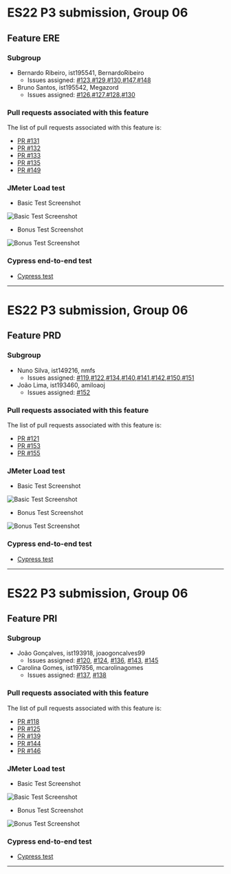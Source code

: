 # ES22 P3 submission, Group 06

## Feature ERE

### Subgroup
 - Bernardo Ribeiro, ist195541, BernardoRibeiro
   + Issues assigned: [#123](https://github.com/tecnico-softeng-2022/es22-06/issues/123),[#129](https://github.com/tecnico-softeng-2022/es22-06/issues/129),[#130](https://github.com/tecnico-softeng-2022/es22-06/issues/130),[#147](https://github.com/tecnico-softeng-2022/es22-06/issues/147),[#148](https://github.com/tecnico-softeng-2022/es22-06/issues/148)
 - Bruno Santos, ist195542, Megazord
   + Issues assigned: [#126](https://github.com/tecnico-softeng-2022/es22-06/issues/126),[#127](https://github.com/tecnico-softeng-2022/es22-06/issues/127),[#128](https://github.com/tecnico-softeng-2022/es22-06/issues/128),[#130](https://github.com/tecnico-softeng-2022/es22-06/issues/130)
 
### Pull requests associated with this feature

The list of pull requests associated with this feature is:
 
 - [PR #131](https://github.com/tecnico-softeng-2022/es22-06/issues/131)
 - [PR #132](https://github.com/tecnico-softeng-2022/es22-06/issues/132)
 - [PR #133](https://github.com/tecnico-softeng-2022/es22-06/issues/133)
 - [PR #135](https://github.com/tecnico-softeng-2022/es22-06/issues/135)
 - [PR #149](https://github.com/tecnico-softeng-2022/es22-06/issues/149)

### JMeter Load test

- Basic Test Screenshot

![Basic Test Screenshot](https://github.com/tecnico-softeng-2022/es22-06/blob/master/P3-2022/Images/weeklyScore.png)

- Bonus Test Screenshot

![Bonus Test Screenshot](https://github.com/tecnico-softeng-2022/es22-06/blob/master/P3-2022/Images/weekscore_bonus.png)

### Cypress end-to-end test

- [Cypress test](https://github.com/tecnico-softeng-2022/es22-06/blob/ere/frontend/tests/e2e/specs/dashboard/weeklyScores.js)

---

# ES22 P3 submission, Group 06

## Feature PRD

### Subgroup
 - Nuno Silva, ist149216, nmfs
   + Issues assigned: [#119](https://github.com/tecnico-softeng-2022/es22-06/issues/119),[#122](https://github.com/tecnico-softeng-2022/es22-06/issues/122),[#134](https://github.com/tecnico-softeng-2022/es22-06/issues/134),[#140](https://github.com/tecnico-softeng-2022/es22-06/issues/140),[#141](https://github.com/tecnico-softeng-2022/es22-06/issues/141),[#142](https://github.com/tecnico-softeng-2022/es22-06/issues/142),[#150](https://github.com/tecnico-softeng-2022/es22-06/issues/150),[#151](https://github.com/tecnico-softeng-2022/es22-06/issues/151)
 - João Lima, ist193460, amiloaoj
   + Issues assigned: [#152](https://github.com/tecnico-softeng-2022/es22-06/issues/152)
 
### Pull requests associated with this feature

The list of pull requests associated with this feature is:

 - [PR #121](https://github.com/tecnico-softeng-2022/es22-06/issues/121)
 - [PR #153](https://github.com/tecnico-softeng-2022/es22-06/issues/153)
 - [PR #155](https://github.com/tecnico-softeng-2022/es22-06/issues/155)

### JMeter Load test

- Basic Test Screenshot

![Basic Test Screenshot](https://github.com/tecnico-softeng-2022/es22-06/blob/master/P3-2022/Images/difficultQuestion_jmeter.png)

- Bonus Test Screenshot

![Bonus Test Screenshot]()

### Cypress end-to-end test

- [Cypress test](https://github.com/tecnico-softeng-2022/es22-06/blob/prd/frontend/tests/e2e/specs/dashboard/DifficultQuestions.js)

---

# ES22 P3 submission, Group 06

## Feature PRI

### Subgroup
 - João Gonçalves, ist193918, joaogoncalves99
   + Issues assigned: [#120](https://github.com/tecnico-softeng-2022/es22-06/issues/120), [#124](https://github.com/tecnico-softeng-2022/es22-06/issues/124), [#136](https://github.com/tecnico-softeng-2022/es22-06/issues/136), [#143](https://github.com/tecnico-softeng-2022/es22-06/issues/143), [#145](https://github.com/tecnico-softeng-2022/es22-06/issues/145)
 - Carolina Gomes, ist197856, mcarolinagomes
   + Issues assigned: [#137](https://github.com/tecnico-softeng-2022/es22-06/issues/137), [#138](https://github.com/tecnico-softeng-2022/es22-06/issues/138)
 
### Pull requests associated with this feature

The list of pull requests associated with this feature is:

 - [PR #118](https://github.com/tecnico-softeng-2022/es22-06/pull/118)
 - [PR #125](https://github.com/tecnico-softeng-2022/es22-06/pull/125)
 - [PR #139](https://github.com/tecnico-softeng-2022/es22-06/pull/139)
 - [PR #144](https://github.com/tecnico-softeng-2022/es22-06/pull/144)
 - [PR #146](https://github.com/tecnico-softeng-2022/es22-06/pull/146)

### JMeter Load test

- Basic Test Screenshot

![Basic Test Screenshot](https://github.com/tecnico-softeng-2022/es22-06/blob/master/P3-2022/Images/failedAnswer_jmeter.png)

- Bonus Test Screenshot

![Bonus Test Screenshot](https://github.com/tecnico-softeng-2022/es22-06/blob/master/P3-2022/Images/failedAnswer_jmeter_bonus.png)

### Cypress end-to-end test

- [Cypress test](https://github.com/tecnico-softeng-2022/es22-06/blob/pri/frontend/tests/e2e/specs/dashboard/failedAnswer.js)

---
